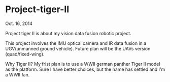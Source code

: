Project-tiger-II
================


Oct. 16, 2014

Project tiger II is about my vision data fusion robotic project.

This project involves the IMU optical camera and IR data fusion in a UGV(unmanned ground vehicle). Future plan will be the UAVs version (quad/fixed-wing).

Why Tiger II? My frist plan is to use a WWII german panther Tiger II model as the platform. Sure I have better choices, but the name has settled and I'm a WWII fan.
